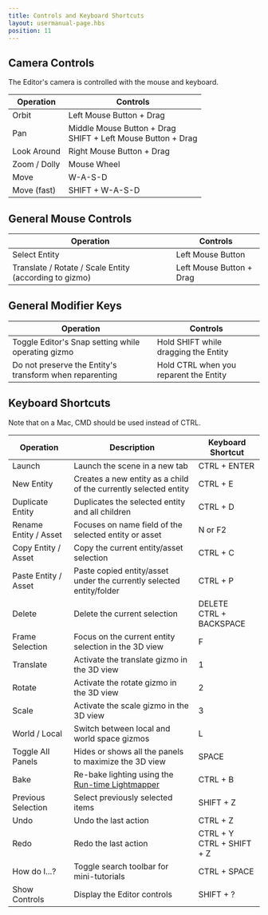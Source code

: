 ```yaml
---
title: Controls and Keyboard Shortcuts
layout: usermanual-page.hbs
position: 11
---
```


## Camera Controls

The Editor's camera is controlled with the mouse and keyboard.

| Operation    | Controls                                                         |
| ------------ | ---------------------------------------------------------------- |
| Orbit        | Left Mouse Button + Drag                                         |
| Pan          | Middle Mouse Button + Drag<br />SHIFT + Left Mouse Button + Drag |
| Look Around  | Right Mouse Button + Drag                                        |
| Zoom / Dolly | Mouse Wheel                                                      |
| Move         | W-A-S-D                                                          |
| Move (fast)  | SHIFT + W-A-S-D                                                  |

## General Mouse Controls

| Operation                                              | Controls                  |
| ------------------------------------------------------ | ------------------------- |
| Select Entity                                          | Left Mouse Button         |
| Translate / Rotate / Scale Entity (according to gizmo) | Left Mouse Button + Drag  |

## General Modifier Keys

| Operation                                               | Controls                               |
| ------------------------------------------------------- | -------------------------------------- |
| Toggle Editor's Snap setting while operating gizmo      | Hold SHIFT while dragging the Entity   |
| Do not preserve the Entity's transform when reparenting | Hold CTRL when you reparent the Entity |

## Keyboard Shortcuts

Note that on a Mac, CMD should be used instead of CTRL.

| Operation             | Description                                                          | Keyboard Shortcut              |
| --------------------- | -------------------------------------------------------------------- | ------------------------------ |
| Launch                | Launch the scene in a new tab                                        | CTRL + ENTER                   |
| New Entity            | Creates a new entity as a child of the currently selected entity     | CTRL + E                       |
| Duplicate Entity      | Duplicates the selected entity and all children                      | CTRL + D                       |
| Rename Entity / Asset | Focuses on name field of the selected entity or asset                | N or F2                        |
| Copy Entity / Asset   | Copy the current entity/asset selection                              | CTRL + C                       |
| Paste Entity / Asset  | Paste copied entity/asset under the currently selected entity/folder | CTRL + P                       |
| Delete                | Delete the current selection                                         | DELETE<br />CTRL + BACKSPACE   |
| Frame Selection       | Focus on the current entity selection in the 3D view                 | F                              |
| Translate             | Activate the translate gizmo in the 3D view                          | 1                              |
| Rotate                | Activate the rotate gizmo in the 3D view                             | 2                              |
| Scale                 | Activate the scale gizmo in the 3D view                              | 3                              |
| World / Local         | Switch between local and world space gizmos                          | L                              |
| Toggle All Panels     | Hides or shows all the panels to maximize the 3D view                | SPACE                          |
| Bake                  | Re-bake lighting using the [Run-time Lightmapper][1]                 | CTRL + B                       |
| Previous Selection    | Select previously selected items                                     | SHIFT + Z                      |
| Undo                  | Undo the last action                                                 | CTRL + Z                       |
| Redo                  | Redo the last action                                                 | CTRL + Y<br />CTRL + SHIFT + Z |
| How do I...?          | Toggle search toolbar for mini-tutorials                             | CTRL + SPACE                   |
| Show Controls         | Display the Editor controls                                          | SHIFT + ?                      |

[1]: /user-manual/graphics/lighting/runtime-lightmaps
